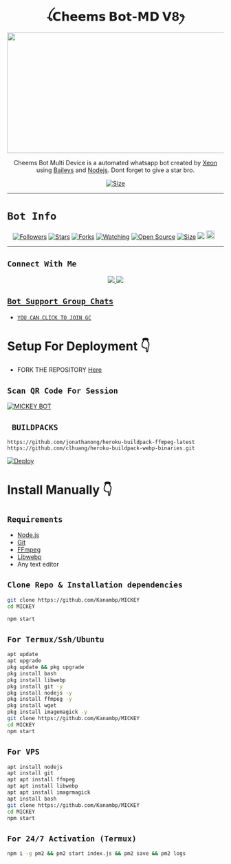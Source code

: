 

<h1 align="center">ꪶ𝗖𝗵𝗲𝗲𝗺𝘀 𝗕𝗼𝘁-𝗠𝗗 𝗩8ꫂ<br></h1>
<p align="center">
<img src="https://i.imgur.com/fZei9g0.jpg" width="540" height="280" />
</p>

<p align="center">
Cheems Bot Multi Device is a automated whatsapp bot created by <a href="https://github.com/DGXeon" target="_blank">Xeon</a> using <a href="https://github.com/adiwajshing/Baileys" target="_blank">Baileys</a> and <a href="https://github.com/nodejs" target="_blank">Nodejs</a>. Dont forget to give a star bro.
</p>

<p align="center">
<a href="https://youtu.be/L_SIk59QeAU"><img title="Size" src="https://img.shields.io/badge/Tutorial-Video-green"></a>
</p>

------

# ```Bot Info```
<p align="center">
<a href="https://github.com/Kanambp/MICKEY/followers"><img title="Followers" src="https://img.shields.io/github/followers/Kanambp?color=red&style=flat-square"></a>
<a href="https://github.com/Kanambp/MICKEY/stargazers/"><img title="Stars" src="https://img.shields.io/github/stars/Kanambp/MICKEY?color=blue&style=flat-square"></a>
<a href="https://github.com/Kanambp/MICKEY/network/members"><img title="Forks" src="https://img.shields.io/github/forks/Kanambp/MICKEY?color=red&style=flat-square"></a>
<a href="https://github.com/Kanambp/MICKEY/watchers"><img title="Watching" src="https://img.shields.io/github/watchers/Kanambp/MICKEY?label=Watchers&color=blue&style=flat-square"></a>
<a href="https://github.com/Kanambp/MICKEY"><img title="Open Source" src="https://img.shields.io/badge/Author-KANAMBO%20Bot%20Inc.-red?v=103"></a>
<a href="https://github.com/Kanambp/MICKEY/"><img title="Size" src="https://img.shields.io/github/repo-size/Kanambp/MICKEY?style=flat-square&color=green"></a>
<a href="https://hits.seeyoufarm.com"><img src="https://hits.seeyoufarm.com/api/count/incr/badge.svg?url=https%3A%2F%2Fgithub.com%2FKanambp%2FMICKEY&count_bg=%2379C83D&title_bg=%23555555&icon=probot.svg&icon_color=%2300FF6D&title=hits&edge_flat=false"/></a>
<a href="https://github.com/Kanambp/MICKEY/graphs/commit-activity"><img height="20" src="https://img.shields.io/badge/Maintained%3F-yes-green.svg"></a>&nbsp;&nbsp;
</p>
<p align='center'>
    </p>

-------

## ```Connect With Me```
<p align="center">
<a href="https://wa.me/254114148625"><img src="https://img.shields.io/badge/Contact Xeon-25D366?style=for-the-badge&logo=whatsapp&logoColor=white" />
<a href="https://chat.whatsapp.com/Ei8SGOBRMH06aD3mk23fbF"><img src="https://img.shields.io/badge/Join Official GC-25D366?style=for-the-badge&logo=whatsapp&logoColor=white" />
</p>


## ```Bot Support Group Chats```

- [`YOU CAN CLICK TO JOIN GC`](https://chat.whatsapp.com/Ei8SGOBRMH06aD3mk23fbF)


# Setup For Deployment 👇

- FORK THE REPOSITORY [Here](https://github.com/Kanambp/MICKEY/fork)

## `Scan QR Code For Session`
[![MICKEY BOT](https://repl.it/badge/github/quiec/whatsasena)](https://replit.com/@Kanambp/KANAMBO-QR2?v=1)

## ` BUILDPACKS`

```
https://github.com/jonathanong/heroku-buildpack-ffmpeg-latest
https://github.com/clhuang/heroku-buildpack-webp-binaries.git
```

[![Deploy](https://www.herokucdn.com/deploy/button.svg)](https://heroku.com/deploy?template=https://github.com/Kanambp/MICKEY/)

# Install Manually 👇
## `Requirements`
* [Node.js](https://nodejs.org/en/)
* [Git](https://git-scm.com/downloads)
* [FFmpeg](https://github.com/BtbN/FFmpeg-Builds/releases/download/autobuild-2020-12-08-13-03/ffmpeg-n4.3.1-26-gca55240b8c-win64-gpl-4.3.zip)
* [Libwebp](https://developers.google.com/speed/webp/download)
* Any text editor
## `Clone Repo & Installation dependencies`
```bash
git clone https://github.com/Kanambp/MICKEY
cd MICKEY

npm start
```
## `For Termux/Ssh/Ubuntu`
```bash
apt update
apt upgrade
pkg update && pkg upgrade
pkg install bash
pkg install libwebp
pkg install git -y
pkg install nodejs -y 
pkg install ffmpeg -y 
pkg install wget
pkg install imagemagick -y
git clone https://github.com/Kanambp/MICKEY
cd MICKEY
npm start
```
## `For VPS`
```bash
apt install nodejs 
apt install git 
apt apt install ffmpeg 
apt apt install libwebp 
apt apt install imagrmagick
apt install bash
git clone https://github.com/Kanambp/MICKEY
cd MICKEY
npm start
```
## `For 24/7 Activation (Termux)`
```bash
npm i -g pm2 && pm2 start index.js && pm2 save && pm2 logs
```
